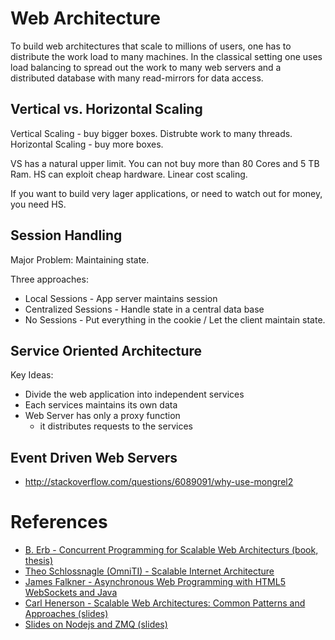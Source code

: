 # Web Architecture

To build web architectures that scale to millions of users, one has to
distribute the work load to many machines.  In the classical setting
one uses load balancing to spread out the work to many web servers and
a distributed database with many read-mirrors for data access.

## Vertical vs. Horizontal Scaling

Vertical Scaling - buy bigger boxes. Distrubte work to many threads.
Horizontal Scaling - buy more boxes.

VS has a natural upper limit. You can not buy more than 80 Cores and 5 TB Ram.
HS can exploit cheap hardware. Linear cost scaling.

If you want to build very lager applications, or need to watch out for money, you need HS.

## Session Handling

Major Problem: Maintaining state.

Three approaches:

* Local Sessions - App server maintains session
* Centralized Sessions - Handle state in a central data base
* No Sessions - Put everything in the cookie / Let the client maintain state.

## Service Oriented Architecture

Key Ideas:

* Divide the web application into independent services
* Each services maintains its own data
* Web Server has only a proxy function
   * it distributes requests to the services

## Event Driven Web Servers
* http://stackoverflow.com/questions/6089091/why-use-mongrel2

# References
* [B. Erb -  Concurrent Programming for Scalable Web Architecturs (book, thesis)](http://berb.github.io/diploma-thesis/community/index.html)
* [Theo Schlossnagle (OmniTI) - Scalable Internet Architecture](http://www.slideshare.net/postwait/scalable-internet-architecture)
* [James Falkner - Asynchronous Web Programming with HTML5 WebSockets and Java](http://www.slideshare.net/schtool/asynchronous-web-programming-with-html5-websockets-and-java)
* [Carl Henerson - Scalable Web Architectures: Common Patterns and Approaches (slides)](http://www.slideshare.net/iamcal/scalable-web-architectures-common-patterns-and-approaches-web-20-expo-nyc-presentation)
* [Slides on Nodejs and ZMQ (slides)](http://www.slideshare.net/fedario/zero-mq-with-nodejs)

